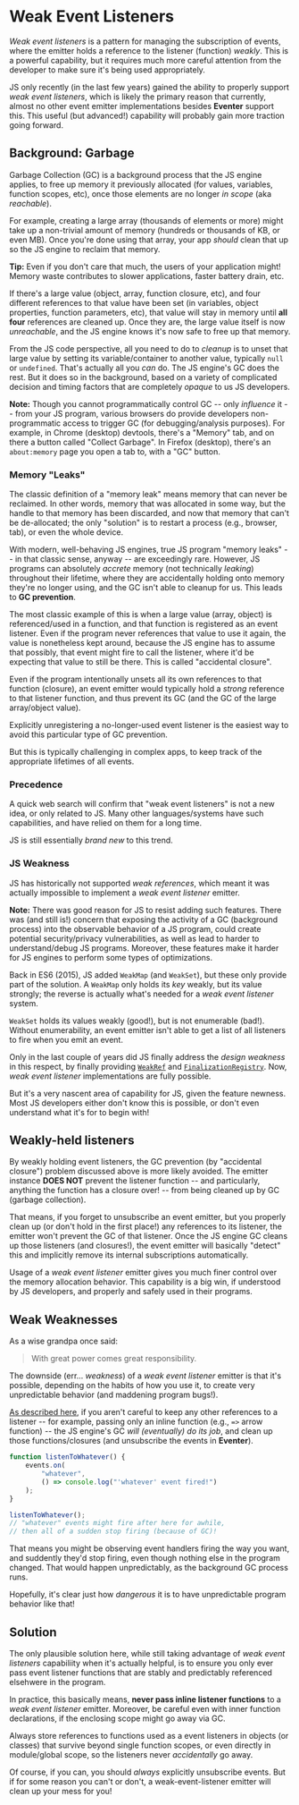# Weak Event Listeners

*Weak event listeners* is a pattern for managing the subscription of events, where the emitter holds a reference to the listener (function) *weakly*. This is a powerful capability, but it requires much more careful attention from the developer to make sure it's being used appropriately.

JS only recently (in the last few years) gained the ability to properly support *weak event listeners*, which is likely the primary reason that currently, almost no other event emitter implementations besides **Eventer** support this. This useful (but advanced!) capability will probably gain more traction going forward.

## Background: Garbage

Garbage Collection (GC) is a background process that the JS engine applies, to free up memory it previously allocated (for values, variables, function scopes, etc), once those elements are no longer *in scope* (aka *reachable*).

For example, creating a large array (thousands of elements or more) might take up a non-trivial amount of memory (hundreds or thousands of KB, or even MB). Once you're done using that array, your app *should* clean that up so the JS engine to reclaim that memory.

**Tip:** Even if you don't care that much, the users of your application might! Memory waste contributes to slower applications, faster battery drain, etc.

If there's a large value (object, array, function closure, etc), and four different references to that value have been set (in variables, object properties, function parameters, etc), that value will stay in memory until **all four** references are cleaned up. Once they are, the large value itself is now *unreachable*, and the JS engine knows it's now safe to free up that memory.

From the JS code perspective, all you need to do to *cleanup* is to unset that large value by setting its variable/container to another value, typically `null` or `undefined`. That's actually all you *can* do. The JS engine's GC does the rest. But it does so in the background, based on a variety of complicated decision and timing factors that are completely *opaque* to us JS developers.

**Note:** Though you cannot programmatically control GC -- only *influence* it -- from your JS program, various browsers do provide developers non-programmatic access to trigger GC (for debugging/analysis purposes). For example, in Chrome (desktop) devtools, there's a "Memory" tab, and on there a button called "Collect Garbage". In Firefox (desktop), there's an `about:memory` page you open a tab to, with a "GC" button.

### Memory "Leaks"

The classic definition of a "memory leak" means memory that can never be reclaimed. In other words, memory that was allocated in some way, but the handle to that memory has been discarded, and now that memory that can't be de-allocated; the only "solution" is to restart a process (e.g., browser, tab), or even the whole device.

With modern, well-behaving JS engines, true JS program "memory leaks" -- in that classic sense, anyway -- are exceedingly rare. However, JS programs can absolutely *accrete* memory (not technically *leaking*) throughout their lifetime, where they are accidentally holding onto memory they're no longer using, and the GC isn't able to cleanup for us. This leads to **GC prevention**.

The most classic example of this is when a large value (array, object) is referenced/used in a function, and that function is registered as an event listener. Even if the program never references that value to use it again, the value is nonetheless kept around, because the JS engine has to assume that possibly, that event might fire to call the listener, where it'd be expecting that value to still be there. This is called "accidental closure".

Even if the program intentionally unsets all its own references to that function (closure), an event emitter would typically hold a *strong* reference to that listener function, and thus prevent its GC (and the GC of the large array/object value).

Explicitly unregistering a no-longer-used event listener is the easiest way to avoid this particular type of GC prevention.

But this is typically challenging in complex apps, to keep track of the appropriate lifetimes of all events.

### Precedence

A quick web search will confirm that "weak event listeners" is not a new idea, or only related to JS. Many other languages/systems have such capabilities, and have relied on them for a long time.

JS is still essentially *brand new* to this trend.

### JS Weakness

JS has historically not supported *weak references*, which meant it was actually impossible to implement a *weak event listener* emitter.

**Note:** There was good reason for JS to resist adding such features. There was (and still is!) concern that exposing the activity of a GC (background process) into the observable behavior of a JS program, could create potential security/privacy vulnerabilities, as well as lead to harder to understand/debug JS programs. Moreover, these features make it harder for JS engines to perform some types of optimizations.

Back in ES6 (2015), JS added `WeakMap` (and `WeakSet`), but these only provide part of the solution. A `WeakMap` only holds its *key* weakly, but its value strongly; the reverse is actually what's needed for a *weak event listener* system.

`WeakSet` holds its values weakly (good!), but is not enumerable (bad!). Without enumerability, an event emitter isn't able to get a list of all listeners to fire when you emit an event.

Only in the last couple of years did JS finally address the *design weakness* in this respect, by finally providing [`WeakRef`](https://developer.mozilla.org/en-US/docs/Web/JavaScript/Reference/Global_Objects/WeakRef) and [`FinalizationRegistry`](https://developer.mozilla.org/en-US/docs/Web/JavaScript/Reference/Global_Objects/FinalizationRegistry). Now, *weak event listener* implementations are fully possible.

But it's a very nascent area of capability for JS, given the feature newness. Most JS developers either don't know this is possible, or don't even understand what it's for to begin with!

## Weakly-held listeners

By weakly holding event listeners, the GC prevention (by "accidental closure") problem discussed above is more likely avoided. The emitter instance **DOES NOT** prevent the listener function -- and particularly, anything the function has a closure over! -- from being cleaned up by GC (garbage collection).

That means, if you forget to unsubscribe an event emitter, but you properly clean up (or don't hold in the first place!) any references to its listener, the emitter won't prevent the GC of that listener. Once the JS engine GC cleans up those listeners (and closures!), the event emitter will basically "detect" this and implicitly remove its internal subscriptions automatically.

Usage of a *weak event listener* emitter gives you much finer control over the memory allocation behavior. This capability is a big win, if understood by JS developers, and properly and safely used in their programs.

## Weak Weaknesses

As a wise grandpa once said:

> With great power comes great responsibility.

The downside (err... *weakness*) of a *weak event listener* emitter is that it's possible, depending on the habits of how you use it, to create very unpredictable behavior (and maddening program bugs!).

[As described here](README.md#accidental-unsubscription), if you aren't careful to keep any other references to a listener -- for example, passing only an inline function (e.g., `=>` arrow function) -- the JS engine's GC *will (eventually) do its job*, and clean up those functions/closures (and unsubscribe the events in **Eventer**).

```js
function listenToWhatever() {
    events.on(
        "whatever",
        () => console.log("'whatever' event fired!")
    );
}

listenToWhatever();
// "whatever" events might fire after here for awhile,
// then all of a sudden stop firing (because of GC)!
```

That means you might be observing event handlers firing the way you want, and suddently they'd stop firing, even though nothing else in the program changed. That would happen unpredictably, as the background GC process runs.

Hopefully, it's clear just how *dangerous* it is to have unpredictable program behavior like that!

## Solution

The only plausible solution here, while still taking advantage of *weak event listeners* capabiliity when it's actually helpful, is to ensure you only ever pass event listener functions that are stably and predictably referenced elsehwere in the program.

In practice, this basically means, **never pass inline listener functions** to a *weak event listener* emitter. Moreover, be careful even with inner function declarations, if the enclosing scope might go away via GC.

Always store references to functions used as a event listeners in objects (or classes) that survive beyond single function scopes, or even directly in module/global scope, so the listeners never *accidentally* go away.

Of course, if you can, you should *always* explicitly unsubscribe events. But if for some reason you can't or don't, a weak-event-listener emitter will clean up your mess for you!
